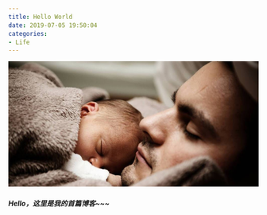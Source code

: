 ```yaml
---
title: Hello World
date: 2019-07-05 19:50:04
categories: 
- Life
---
```


![](/images/background/baby.jpg)
##### Hello，这里是我的首篇博客~~~